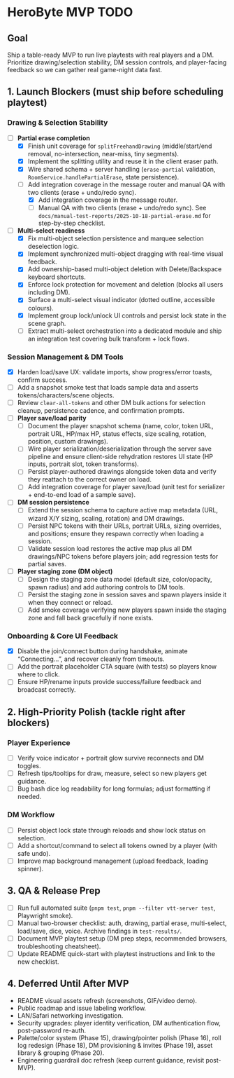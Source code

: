 # HeroByte MVP TODO

## Goal

Ship a table-ready MVP to run live playtests with real players and a DM. Prioritize drawing/selection stability, DM session controls, and player-facing feedback so we can gather real game-night data fast.

## 1. Launch Blockers (must ship before scheduling playtest)

### Drawing & Selection Stability

- [ ] **Partial erase completion**
  - [x] Finish unit coverage for `splitFreehandDrawing` (middle/start/end removal, no-intersection, near-miss, tiny segments).
  - [x] Implement the splitting utility and reuse it in the client eraser path.
  - [x] Wire shared schema + server handling (`erase-partial` validation, `RoomService.handlePartialErase`, state persistence).
  - [ ] Add integration coverage in the message router and manual QA with two clients (erase + undo/redo sync).
    - [x] Add integration coverage in the message router.
    - [ ] Manual QA with two clients (erase + undo/redo sync). See `docs/manual-test-reports/2025-10-18-partial-erase.md` for step-by-step checklist.
- [ ] **Multi-select readiness**
  - [x] Fix multi-object selection persistence and marquee selection deselection logic.
  - [x] Implement synchronized multi-object dragging with real-time visual feedback.
  - [x] Add ownership-based multi-object deletion with Delete/Backspace keyboard shortcuts.
  - [x] Enforce lock protection for movement and deletion (blocks all users including DM).
  - [x] Surface a multi-select visual indicator (dotted outline, accessible colours).
  - [x] Implement group lock/unlock UI controls and persist lock state in the scene graph.
  - [ ] Extract multi-select orchestration into a dedicated module and ship an integration test covering bulk transform + lock flows.

### Session Management & DM Tools

- [x] Harden load/save UX: validate imports, show progress/error toasts, confirm success.
- [ ] Add a snapshot smoke test that loads sample data and asserts tokens/characters/scene objects.
- [ ] Review `clear-all-tokens` and other DM bulk actions for selection cleanup, persistence cadence, and confirmation prompts.
- [ ] **Player save/load parity**
  - [ ] Document the player snapshot schema (name, color, token URL, portrait URL, HP/max HP, status effects, size scaling, rotation, position, custom drawings).
  - [ ] Wire player serialization/deserialization through the server save pipeline and ensure client-side rehydration restores UI state (HP inputs, portrait slot, token transforms).
  - [ ] Persist player-authored drawings alongside token data and verify they reattach to the correct owner on load.
  - [ ] Add integration coverage for player save/load (unit test for serializer + end-to-end load of a sample save).
- [ ] **DM session persistence**
  - [ ] Extend the session schema to capture active map metadata (URL, wizard X/Y sizing, scaling, rotation) and DM drawings.
  - [ ] Persist NPC tokens with their URLs, portrait URLs, sizing overrides, and positions; ensure they respawn correctly when loading a session.
  - [ ] Validate session load restores the active map plus all DM drawings/NPC tokens before players join; add regression tests for partial saves.
- [ ] **Player staging zone (DM object)**
  - [ ] Design the staging zone data model (default size, color/opacity, spawn radius) and add authoring controls to DM tools.
  - [ ] Persist the staging zone in session saves and spawn players inside it when they connect or reload.
  - [ ] Add smoke coverage verifying new players spawn inside the staging zone and fall back gracefully if none exists.

### Onboarding & Core UI Feedback

- [x] Disable the join/connect button during handshake, animate “Connecting…”, and recover cleanly from timeouts.
- [ ] Add the portrait placeholder CTA square (with tests) so players know where to click.
- [ ] Ensure HP/rename inputs provide success/failure feedback and broadcast correctly.

## 2. High-Priority Polish (tackle right after blockers)

### Player Experience

- [ ] Verify voice indicator + portrait glow survive reconnects and DM toggles.
- [ ] Refresh tips/tooltips for draw, measure, select so new players get guidance.
- [ ] Bug bash dice log readability for long formulas; adjust formatting if needed.

### DM Workflow

- [ ] Persist object lock state through reloads and show lock status on selection.
- [ ] Add a shortcut/command to select all tokens owned by a player (with safe undo).
- [ ] Improve map background management (upload feedback, loading spinner).

## 3. QA & Release Prep

- [ ] Run full automated suite (`pnpm test`, `pnpm --filter vtt-server test`, Playwright smoke).
- [ ] Manual two-browser checklist: auth, drawing, partial erase, multi-select, load/save, dice, voice. Archive findings in `test-results/`.
- [ ] Document MVP playtest setup (DM prep steps, recommended browsers, troubleshooting cheatsheet).
- [ ] Update README quick-start with playtest instructions and link to the new checklist.

## 4. Deferred Until After MVP

- README visual assets refresh (screenshots, GIF/video demo).
- Public roadmap and issue labeling workflow.
- LAN/Safari networking investigation.
- Security upgrades: player identity verification, DM authentication flow, post-password re-auth.
- Palette/color system (Phase 15), drawing/pointer polish (Phase 16), roll log redesign (Phase 18), DM provisioning & invites (Phase 19), asset library & grouping (Phase 20).
- Engineering guardrail doc refresh (keep current guidance, revisit post-MVP).
